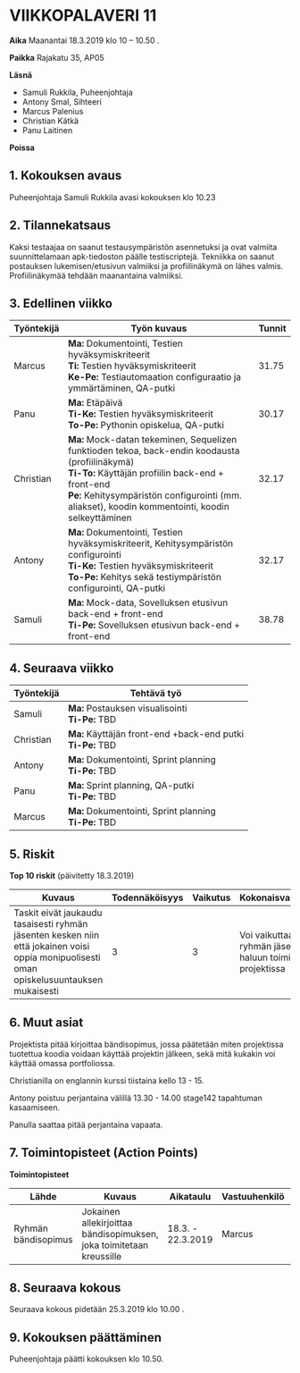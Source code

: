 # VIIKKOPALAVERI 11

**Aika**	Maanantai 18.3.2019 klo 10 – 10.50 .

**Paikka**	Rajakatu 35, AP05

**Läsnä**	
 - Samuli Rukkila, Puheenjohtaja
 - Antony Smal, Sihteeri
 - Marcus Palenius
 - Christian Kätkä
 - Panu Laitinen	

**Poissa**	


## 1. Kokouksen avaus	
Puheenjohtaja Samuli Rukkila avasi kokouksen klo 10.23

## 2. Tilannekatsaus	

Kaksi testaajaa on saanut testausympäristön asennetuksi ja ovat valmiita suunnittelamaan apk-tiedoston päälle testiscriptejä. Tekniikka on saanut postauksen lukemisen/etusivun  valmiiksi ja profiilinäkymä on lähes valmis. Profiilinäkymää tehdään maanantaina valmiiksi.

## 3. Edellinen viikko	

Työntekijä | Työn kuvaus | Tunnit
-----|-----|-----
Marcus | **Ma:** Dokumentointi, Testien hyväksymiskriteerit <br> **Ti:** Testien hyväksymiskriteerit <br> **Ke-Pe:** Testiautomaation configuraatio ja ymmärtäminen, QA-putki | 31.75
Panu | **Ma:** Etäpäivä <br> **Ti-Ke:** Testien hyväksymiskriteerit <br> **To-Pe:** Pythonin opiskelua, QA-putki | 30.17
Christian | **Ma:** Mock-datan tekeminen, Sequelizen funktioden tekoa, back-endin koodausta (profiilinäkymä) <br> **Ti-To:** Käyttäjän profiilin back-end + front-end <br> **Pe:** Kehitysympäristön configurointi (mm. aliakset), koodin kommentointi, koodin selkeyttäminen  | 32.17
Antony | **Ma:** Dokumentointi, Testien hyväksymiskriteerit, Kehitysympäristön configurointi <br> **Ti-Ke:** Testien hyväksymiskriteerit <br> **To-Pe:** Kehitys sekä testiympäristön  configurointi, QA-putki | 32.17
Samuli | **Ma:** Mock-data, Sovelluksen etusivun back-end + front-end  <br> **Ti-Pe:** Sovelluksen etusivun back-end + front-end | 38.78		

## 4. Seuraava viikko	

Työntekijä | Tehtävä työ
-----|-----
Samuli | **Ma:** Postauksen visualisointi <br>  **Ti-Pe:** TBD
Christian | **Ma:** Käyttäjän front-end +back-end putki <br> **Ti-Pe:** TBD
Antony | **Ma:** Dokumentointi, Sprint planning <br> **Ti-Pe:** TBD
Panu | **Ma:** Sprint planning, QA-putki <br> **Ti-Pe:** TBD
Marcus | **Ma:** Dokumentointi, Sprint planning <br> **Ti-Pe:** TBD

## 5. Riskit	

**Top 10 riskit** (päivitetty 18.3.2019)

Kuvaus | Todennäköisyys | Vaikutus | Kokonaisvaikutus
----|----|----|----
Taskit eivät jaukaudu tasaisesti ryhmän jäsenten kesken niin että jokainen voisi oppia monipuolisesti oman opiskelusuuntauksen mukaisesti | 3 | 3 | Voi vaikuttaa ryhmän jäsenten haluun toimia projektissa		
			

## 6. Muut asiat

Projektista pitää kirjoittaa bändisopimus, jossa päätetään miten projektissa tuotettua koodia voidaan käyttää projektin jälkeen, sekä mitä kukakin voi käyttää omassa portfoliossa.

Christianilla on englannin kurssi tiistaina kello 13 - 15.

Antony poistuu perjantaina välillä 13.30 - 14.00 stage142 tapahtuman kasaamiseen.

Panulla saattaa pitää perjantaina vapaata.

## 7. Toimintopisteet (Action Points)

**Toimintopisteet**

Lähde | Kuvaus | Aikataulu | Vastuuhenkilö | Tila
---|---|---|---|---
Ryhmän bändisopimus | Jokainen allekirjoittaa bändisopimuksen, joka toimitetaan kreussille	| 18.3. - 22.3.2019 | Marcus | Uusi
						
## 8. Seuraava kokous
Seuraava kokous pidetään 25.3.2019 klo 10.00 .

## 9. Kokouksen päättäminen
Puheenjohtaja päätti kokouksen klo 10.50.
